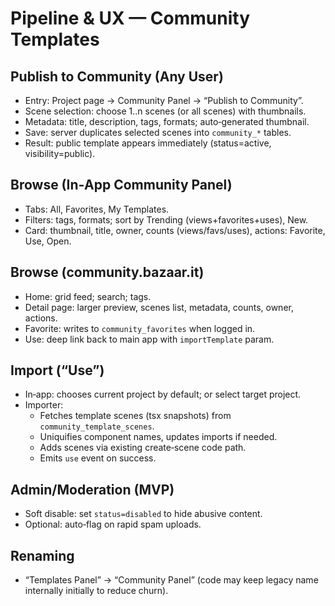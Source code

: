 # Pipeline & UX — Community Templates

## Publish to Community (Any User)
- Entry: Project page → Community Panel → “Publish to Community”.
- Scene selection: choose 1..n scenes (or all scenes) with thumbnails.
- Metadata: title, description, tags, formats; auto‑generated thumbnail.
- Save: server duplicates selected scenes into `community_*` tables.
- Result: public template appears immediately (status=active, visibility=public).

## Browse (In‑App Community Panel)
- Tabs: All, Favorites, My Templates.
- Filters: tags, formats; sort by Trending (views+favorites+uses), New.
- Card: thumbnail, title, owner, counts (views/favs/uses), actions: Favorite, Use, Open.

## Browse (community.bazaar.it)
- Home: grid feed; search; tags.
- Detail page: larger preview, scenes list, metadata, counts, owner, actions.
- Favorite: writes to `community_favorites` when logged in.
- Use: deep link back to main app with `importTemplate` param.

## Import (“Use”)
- In‑app: chooses current project by default; or select target project.
- Importer:
  - Fetches template scenes (tsx snapshots) from `community_template_scenes`.
  - Uniquifies component names, updates imports if needed.
  - Adds scenes via existing create‑scene code path.
  - Emits `use` event on success.

## Admin/Moderation (MVP)
- Soft disable: set `status=disabled` to hide abusive content.
- Optional: auto‑flag on rapid spam uploads.

## Renaming
- “Templates Panel” → “Community Panel” (code may keep legacy name internally initially to reduce churn).

